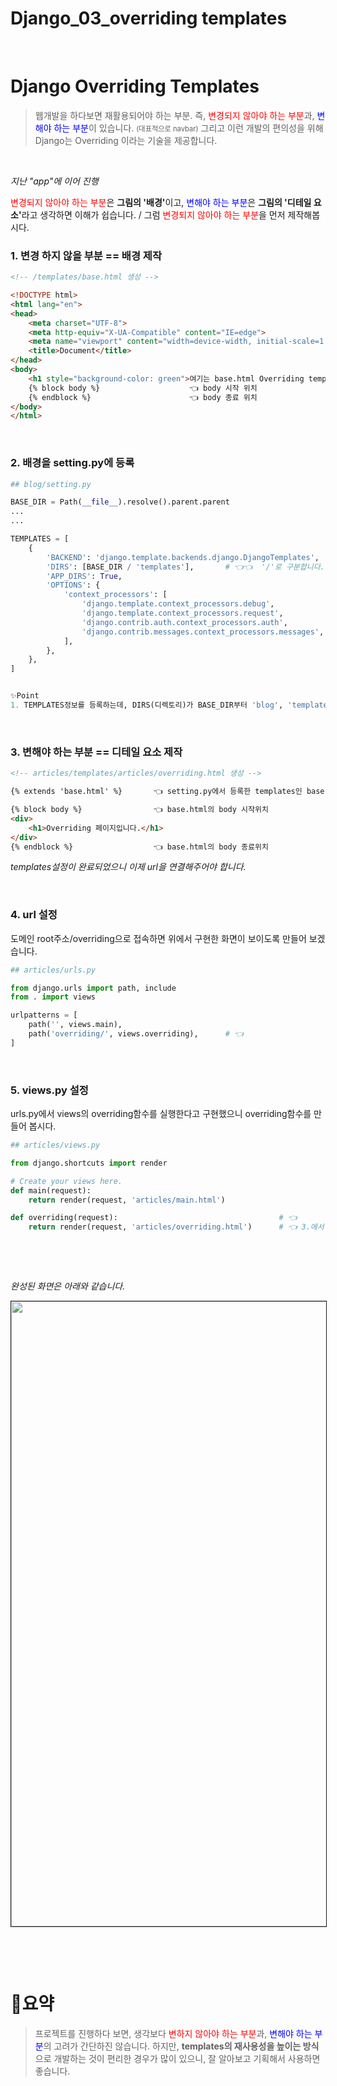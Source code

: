 # Django_03_overriding templates


​	

# Django Overriding Templates

> 웹개발을 하다보면 재활용되어야 하는 부분. 즉, <span style="color:red">변경되지 않아야 하는 부분</span>과, <span style="color:blue">변해야 하는 부분</span>이 있습니다. <span style="font-size:0.8em">(대표적으로 navbar)</span>  그리고 이런 개발의 편의성을 위해 Django는 Overriding 이라는 기술을 제공합니다.

​		

_지난 "app"에 이어 진행_

<span style="color:red">변경되지 않아야 하는 부분</span>은 <b>그림의 '배경'</b>이고, <span style="color:blue">변해야 하는 부분</span>은 <b>그림의 '디테일 요소'</b>라고 생각하면 이해가 쉽습니다. / 그럼 <span style="color:red">변경되지 않아야 하는 부분</span>을 먼저 제작해봅시다.

### 1. 변경 하지 않을 부분 == 배경 제작

```html
<!-- /templates/base.html 생성 -->

<!DOCTYPE html>
<html lang="en">
<head>
    <meta charset="UTF-8">
    <meta http-equiv="X-UA-Compatible" content="IE=edge">
    <meta name="viewport" content="width=device-width, initial-scale=1.0">
    <title>Document</title>
</head>
<body>
    <h1 style="background-color: green">여기는 base.html Overriding templates</h1>   👈
    {% block body %}					👈 body 시작 위치
    {% endblock %}						👈 body 종료 위치
</body>
</html>
```

​	

### 2. 배경을 setting.py에 등록

```python
## blog/setting.py

BASE_DIR = Path(__file__).resolve().parent.parent
...
...

TEMPLATES = [
    {
        'BACKEND': 'django.template.backends.django.DjangoTemplates',
        'DIRS': [BASE_DIR / 'templates'],		# 👈👈  '/'로 구분합니다.
        'APP_DIRS': True,
        'OPTIONS': {
            'context_processors': [
                'django.template.context_processors.debug',
                'django.template.context_processors.request',
                'django.contrib.auth.context_processors.auth',
                'django.contrib.messages.context_processors.messages',
            ],
        },
    },
]


✨Point
1. TEMPLATES정보를 등록하는데, DIRS(디렉토리)가 BASE_DIR부터 'blog', 'templates' 주소 안에 있다.는 뜻.
```

​	

### 3. 변해야 하는 부분 == 디테일 요소 제작

```html
<!-- articles/templates/articles/overriding.html 생성 -->

{% extends 'base.html' %}		👈 setting.py에서 등록한 templates인 base.html을 불러오겠다. 

{% block body %}				👈 base.html의 body 시작위치 
<div>
    <h1>Overriding 페이지입니다.</h1>
</div>
{% endblock %}					👈 base.html의 body 종료위치
```

_templates설정이 완료되었으니 이제 url을 연결해주어야 합니다._

​	

### 4. url 설정

도메인 root주소/overriding으로 접속하면 위에서 구현한 화면이 보이도록 만들어 보겠습니다.

```python
## articles/urls.py

from django.urls import path, include
from . import views

urlpatterns = [
    path('', views.main),
    path('overriding/', views.overriding),		# 👈
]
```

​		

### 5. views.py 설정

urls.py에서 views의 overriding함수를 실행한다고 구현했으니 overriding함수를 만들어 봅시다.

```python
## articles/views.py

from django.shortcuts import render

# Create your views here.
def main(request):
    return render(request, 'articles/main.html')

def overriding(request):									# 👈
    return render(request, 'articles/overriding.html')		# 👈 3.에서 만든 overriding.html을 노출
```

​	

​	

*완성된 화면은 아래와 같습니다.*

<image src="/images/django_03_00.png" width="1000px" style="border: 1px solid">

​	

​	

# 👀요약

> 프로젝트를 진행하다 보면, 생각보다 <span style="color:red">변하지 않아야 하는 부분</span>과, <span style="color:blue">변해야 하는 부분</span>의 고려가 간단하진 않습니다. 하지만, **templates의 재사용성을 높이는 방식**으로 개발하는 것이 편리한 경우가 많이 있으니, 잘 알아보고 기획해서 사용하면 좋습니다.

​	

​	




